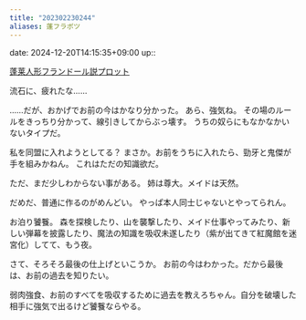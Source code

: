 ```yaml
---
title: "202302230244"
aliases: 蓬フラボツ
---
```


date: 2024-12-20T14:15:35+09:00
up::

[蓬莱人形フランドール説プロット](202302212115.md)

流石に、疲れたな……

……だが、おかげでお前の今はかなり分かった。
あら、強気ね。
その場のルールをきっちり分かって、線引きしてからぶっ壊す。
うちの奴らにもなかなかいないタイプだ。

私を同盟に入れようとしてる？
まさか。お前をうちに入れたら、勁牙と鬼傑が手を組みかねん。
これはただの知識欲だ。

ただ、まだ少しわからない事がある。
姉は尊大。メイドは天然。


だめだ、普通に作るのがめんどい。
やっぱ本人同士じゃないとやってられん。

お泊り饕餮。
森を探検したり、山を襲撃したり、メイド仕事やってみたり、新しい弾幕を披露したり、魔法の知識を吸収未遂したり（紫が出てきて紅魔館を迷宮化）してて、もう夜。

さて、そろそろ最後の仕上げといこうか。
お前の今はわかった。だから最後は、お前の過去を知りたい。



弱肉強食、お前のすべてを吸収するために過去を教えろちゃん。自分を破壊した相手に強気で出るけど饕餮ならやる。